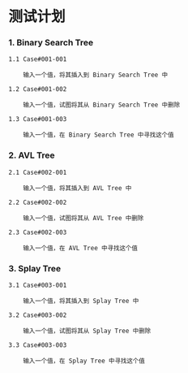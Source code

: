 ﻿# 测试计划

### 1. Binary Search Tree

	1.1 Case#001-001

		输入一个值，将其插入到 Binary Search Tree 中

	1.2 Case#001-002

		输入一个值，试图将其从 Binary Search Tree 中删除

	1.3 Case#001-003

		输入一个值，在 Binary Search Tree 中寻找这个值

### 2. AVL Tree

	2.1 Case#002-001

		输入一个值，将其插入到 AVL Tree 中

	2.2 Case#002-002

		输入一个值，试图将其从 AVL Tree 中删除

	2.3 Case#002-003

		输入一个值，在 AVL Tree 中寻找这个值

### 3. Splay Tree

	3.1 Case#003-001

		输入一个值，将其插入到 Splay Tree 中

	3.2 Case#003-002

		输入一个值，试图将其从 Splay Tree 中删除

	3.3 Case#003-003

		输入一个值，在 Splay Tree 中寻找这个值